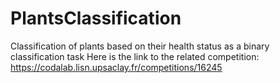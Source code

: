 # PlantsClassification
Classification of plants based on their health status as a binary classification task
Here is the link to the related competition: 
https://codalab.lisn.upsaclay.fr/competitions/16245
